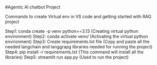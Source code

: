 #Agentic AI chatbot Project

Commands to create Virtual env in VS code and getting started with RAG project


Step1: conda create -p venv python==3.13 (Creating virtual python environment)
Step2: conda activate venv/ (Activating the virtual python environment)
Step3: Create requirements.txt file (Copy and paste all the needed langchain and langgrapg libraries needed for running the project)
Step4: pip install -r requirements.txt (This command will install all the libraries)
Step5: streamlit run app.py (Used to run the project)
